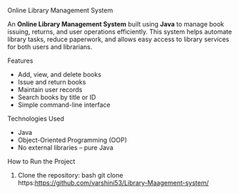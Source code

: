  Online Library Management System

An **Online Library Management System** built using **Java** to manage book issuing, returns, and user operations efficiently. This system helps automate library tasks, reduce paperwork, and allows easy access to library services for both users and librarians.



 Features

- Add, view, and delete books
- Issue and return books
- Maintain user records
- Search books by title or ID
- Simple command-line interface



 Technologies Used

- Java
- Object-Oriented Programming (OOP)
- No external libraries – pure Java



 How to Run the Project

1. Clone the repository:
   bash
   git clone https:https://github.com/varshini53/Library-Maagement-system/
